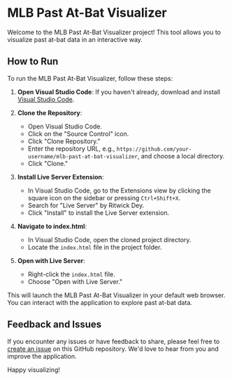 # MLB Past At-Bat Visualizer

Welcome to the MLB Past At-Bat Visualizer project! This tool allows you to visualize past at-bat data in an interactive way.

## How to Run

To run the MLB Past At-Bat Visualizer, follow these steps:

1. **Open Visual Studio Code**: If you haven't already, download and install [Visual Studio Code](https://code.visualstudio.com/).

2. **Clone the Repository**:
   - Open Visual Studio Code.
   - Click on the "Source Control" icon.
   - Click "Clone Repository."
   - Enter the repository URL, e.g., `https://github.com/your-username/mlb-past-at-bat-visualizer`, and choose a local directory.
   - Click "Clone."

3. **Install Live Server Extension**:
   - In Visual Studio Code, go to the Extensions view by clicking the square icon on the sidebar or pressing `Ctrl+Shift+X`.
   - Search for "Live Server" by Ritwick Dey.
   - Click "Install" to install the Live Server extension.

4. **Navigate to index.html**:
   - In Visual Studio Code, open the cloned project directory.
   - Locate the `index.html` file in the project folder.

5. **Open with Live Server**:
   - Right-click the `index.html` file.
   - Choose "Open with Live Server."

This will launch the MLB Past At-Bat Visualizer in your default web browser. You can interact with the application to explore past at-bat data.

## Feedback and Issues

If you encounter any issues or have feedback to share, please feel free to [create an issue](https://github.com/your-username/mlb-past-at-bat-visualizer/issues) on this GitHub repository. We'd love to hear from you and improve the application.

Happy visualizing!
